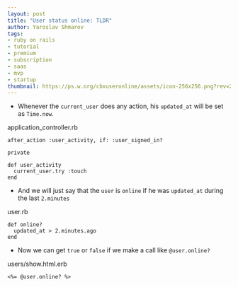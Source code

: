 ```yaml
---
layout: post
title: "User status online: TLDR"
author: Yaroslav Shmarov
tags: 
- ruby on rails
- tutorial
- premium
- subscription
- saas
- mvp
- startup
thumbnail: https://ps.w.org/cbxuseronline/assets/icon-256x256.png?rev=2284897
---
```


* Whenever the `current_user` does any action, his `updated_at` will be set as `Time.now`.

application_controller.rb

```
after_action :user_activity, if: :user_signed_in?

private

def user_activity
  current_user.try :touch
end
```

* And we will just say that the `user` is `online` if he was `updated_at` during the last `2.minutes` 

user.rb

```
def online?
  updated_at > 2.minutes.ago
end
```

* Now we can get `true` or `false` if we make a call like `@user.online?`

users/show.html.erb

```
<%= @user.online? %>
```
